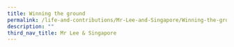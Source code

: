```yaml
---
title: Winning the ground
permalink: /life-and-contributions/Mr-Lee-and-Singapore/Winning-the-ground
description: ""
third_nav_title: Mr Lee & Singapore
---
```

